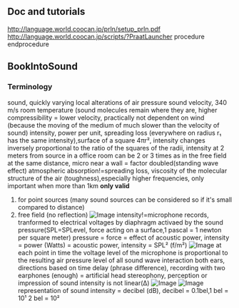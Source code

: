 ## Doc and tutorials
http://language.world.coocan.jp/prln/setup_prln.pdf
http://language.world.coocan.jp/scripts/?PraatLauncher
procedure
endprocedure
## BookIntoSound
### Terminology
sound, quickly varying local alterations of air pressure
sound velocity, 340 m/s room temperature (sound molecules remain where they are, higher compressibility = lower velocity, practically not dependent on wind (because the moving of the medium of much slower than the velocity of sound)
intensity, power per unit, spreading loss (everywhere on radius r₁ has the same intensity),surface of a square 4πr², intensity changes inversely proportional to the ratio of the squares of the radii, intensity at 2 meters from source in a office room can be 2 or 3 times as in the free field at the same distance, micro near a wall = factor doubled(standing wave effect)
atmospheric absorption!=spreading loss, viscosity of the molecular structure of the air (toughness),especially higher frequencies, only important when more than 1km
**only valid**
1. for point sources (many sound sources can be considered so if it's small compared to distance)
2. free field (no reflection)
![Image](img/1555338281-24820.png)
intensity!=microphone records, tranformed to electrical voltages by diaphragm activaed by the sound pressure(SPL=SPLevel, force acting on a surface,1 pascal = 1 newton per square meter)
pressure = force = effect of acoustic power, intensity = power (Watts) = acoustic power, intensity = SPL² (f/m²)
![Image](img/1555341087-22674.png)
at each point in time the voltage level of the microphone is proportional to the resulting air pressure level of all sound wave interaction
both ears, directions based on time delay (phrase difference), recording with two earphones (enough) = artificial head stereophony, 
perception or impression of sound intensity is not linear(Δ)
![Image](img/1555341690-22951.png)
![Image](img/1555341813-29814.png)
representation of sound intensity = decibel (dB), decibel = 0.1bel,1 bel = 10¹ 2 bel = 10²
